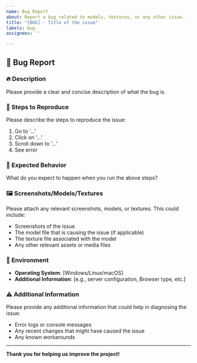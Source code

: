 ```yaml
---
name: Bug Report
about: Report a bug related to models, textures, or any other issue.
title: "[BUG] - Title of the issue"
labels: bug
assignees: ''

---
```


## 🐛 Bug Report

### 🔥 Description
Please provide a clear and concise description of what the bug is.

### 🔄 Steps to Reproduce
Please describe the steps to reproduce the issue:
1. Go to '...'
2. Click on '...'
3. Scroll down to '...'
4. See error

### 📸 Expected Behavior
What do you expect to happen when you run the above steps?

### 🖼️ Screenshots/Models/Textures
Please attach any relevant screenshots, models, or textures. This could include:
- Screenshots of the issue
- The model file that is causing the issue (if applicable)
- The texture file associated with the model
- Any other relevant assets or media files

### 🔧 Environment
- **Operating System**: [Windows/Linux/macOS]
- **Additional Information**: [e.g., server configuration, Browser type, etc.]

### ⚠️ Additional Information
Please provide any additional information that could help in diagnosing the issue:
- Error logs or console messages
- Any recent changes that might have caused the issue
- Any known workarounds

---

**Thank you for helping us improve the project!**
